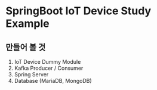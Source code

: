 # SpringBoot IoT Device Study Example

## 만들어 볼 것

1. IoT Device Dummy Module
2. Kafka Producer / Consumer
3. Spring Server
4. Database (MariaDB, MongoDB)
